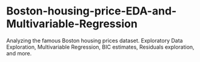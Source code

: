 # Boston-housing-price-EDA-and-Multivariable-Regression
Analyzing the famous Boston housing prices dataset. Exploratory Data Exploration, Multivariable Regression, BIC estimates, Residuals exploration, and more.
